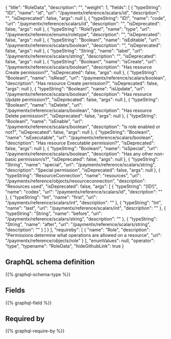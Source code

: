 {
  "title": "RoleData",
  "description": "",
  "weight": 1,
  "fields": [
    {
      "typeString": "ID!",
      "name": "id",
      "url": "/paymentx/reference/scalars/id",
      "description": "",
      "isDeprecated": false,
      "args": null
    },
    {
      "typeString": "ID!",
      "name": "code",
      "url": "/paymentx/reference/scalars/id",
      "description": "",
      "isDeprecated": false,
      "args": null
    },
    {
      "typeString": "RoleType!",
      "name": "type",
      "url": "/paymentx/reference/enums/roletype",
      "description": "",
      "isDeprecated": false,
      "args": null
    },
    {
      "typeString": "Boolean!",
      "name": "isEditable",
      "url": "/paymentx/reference/scalars/boolean",
      "description": "",
      "isDeprecated": false,
      "args": null
    },
    {
      "typeString": "String",
      "name": "label",
      "url": "/paymentx/reference/scalars/string",
      "description": "",
      "isDeprecated": false,
      "args": null
    },
    {
      "typeString": "Boolean!",
      "name": "isCreate",
      "url": "/paymentx/reference/scalars/boolean",
      "description": "Has resource Create permission?",
      "isDeprecated": false,
      "args": null
    },
    {
      "typeString": "Boolean!",
      "name": "isRead",
      "url": "/paymentx/reference/scalars/boolean",
      "description": "Has resource Create permission?",
      "isDeprecated": false,
      "args": null
    },
    {
      "typeString": "Boolean!",
      "name": "isUpdate",
      "url": "/paymentx/reference/scalars/boolean",
      "description": "Has resource Update permission?",
      "isDeprecated": false,
      "args": null
    },
    {
      "typeString": "Boolean!",
      "name": "isDelete",
      "url": "/paymentx/reference/scalars/boolean",
      "description": "Has resource Delete permission?",
      "isDeprecated": false,
      "args": null
    },
    {
      "typeString": "Boolean!",
      "name": "isEnable",
      "url": "/paymentx/reference/scalars/boolean",
      "description": "Is role enabled or not?",
      "isDeprecated": false,
      "args": null
    },
    {
      "typeString": "Boolean!",
      "name": "isExecutable",
      "url": "/paymentx/reference/scalars/boolean",
      "description": "Has resource Executable permission?",
      "isDeprecated": false,
      "args": null
    },
    {
      "typeString": "Boolean!",
      "name": "isSpecial",
      "url": "/paymentx/reference/scalars/boolean",
      "description": "Has any other non-basic permission/s?",
      "isDeprecated": false,
      "args": null
    },
    {
      "typeString": "String",
      "name": "special",
      "url": "/paymentx/reference/scalars/string",
      "description": "Special permission",
      "isDeprecated": false,
      "args": null
    },
    {
      "typeString": "ResourceConnection",
      "name": "resources",
      "url": "/paymentx/reference/objects/resourceconnection",
      "description": "Resources used",
      "isDeprecated": false,
      "args": [
        {
          "typeString": "[ID!]",
          "name": "codes",
          "url": "/paymentx/reference/scalars/id",
          "description": ""
        },
        {
          "typeString": "Int",
          "name": "first",
          "url": "/paymentx/reference/scalars/int",
          "description": ""
        },
        {
          "typeString": "Int",
          "name": "last",
          "url": "/paymentx/reference/scalars/int",
          "description": ""
        },
        {
          "typeString": "String",
          "name": "before",
          "url": "/paymentx/reference/scalars/string",
          "description": ""
        },
        {
          "typeString": "String",
          "name": "after",
          "url": "/paymentx/reference/scalars/string",
          "description": ""
        }
      ]
    }
  ],
  "requireby": [
    {
      "name": "Role",
      "description": "Permissions determine what operations are allowed on a resource",
      "url": "/paymentx/reference/objects/role"
    }
  ],
  "enumValues": null,
  "operator": "type",
  "typename": "RoleData",
  "hideGithubLink": true
}
## GraphQL schema definition

{{% graphql-schema-type %}}

## Fields

{{% graphql-field %}}

## Required by

{{% graphql-require-by %}}
